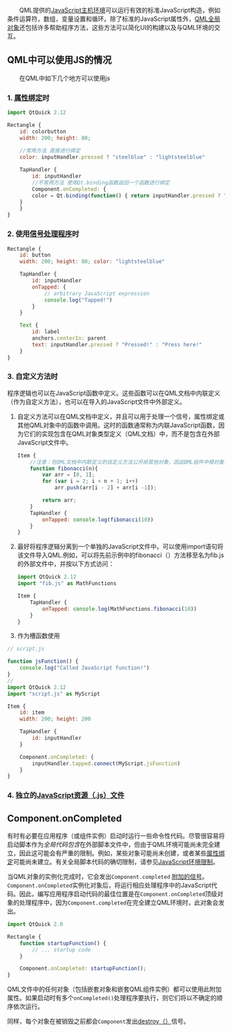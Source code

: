 &emsp;&emsp;QML提供的[JavaScript主机环境](https://doc.qt.io/qt-5/qtqml-javascript-hostenvironment.html)可以运行有效的标准JavaScript构造，例如条件运算符，数组，变量设置和循环。除了标准的JavaScript属性外，[QML全局对象](https://doc.qt.io/qt-5/qtqml-javascript-qmlglobalobject.html)还包括许多帮助程序方法，这些方法可以简化UI的构建以及与QML环境的交互。

## QML中可以使用JS的情况

&emsp;&emsp;在QML中如下几个地方可以使用js

### 1. [属性绑定](https://doc.qt.io/qt-5/qtqml-syntax-propertybinding.html)时

```js
import QtQuick 2.12

Rectangle {
    id: colorbutton
    width: 200; height: 80;
	
    //常用方法 直接进行绑定
    color: inputHandler.pressed ? "steelblue" : "lightsteelblue"

    TapHandler {
        id: inputHandler
        //不常用方法 使用Qt.binding函数返回一个函数进行绑定
        Component.onCompleted: {
        color = Qt.binding(function() { return inputHandler.pressed ? "steelblue" : "lightsteelblue" });
    }
    }
}
```



###  2. 使用[信号处理程序](https://doc.qt.io/qt-5/qtqml-syntax-objectattributes.html#signal-attributes)时

```js
Rectangle {
    id: button
    width: 200; height: 80; color: "lightsteelblue"

    TapHandler {
        id: inputHandler
        onTapped: {
            // arbitrary JavaScript expression
            console.log("Tapped!")
        }
    }

    Text {
        id: label
        anchors.centerIn: parent
        text: inputHandler.pressed ? "Pressed!" : "Press here!"
    }
}
```



### 3. 自定义方法时

程序逻辑也可以在JavaScript函数中定义。这些函数可以在QML文档中内联定义（作为自定义方法），也可以在导入的JavaScript文件中外部定义。

1. 自定义方法可以在QML文档中定义，并且可以用于处理一个信号，属性绑定或其他QML对象中的函数中调用。这时的函数通常称为内联JavaScript函数，因为它们的实现包含在QML对象类型定义（QML文档）中，而不是包含在外部JavaScript文件中。

   ```js
   Item {
       //注意：在QML文档中内联定义的自定义方法公开给其他对象，因此QML组件中根对象上的内联函数可以由组件外部的调用程序调用。如果不希望这样做，则可以将方法添加到非根对象，或者最好将其写入外部JavaScript文件中。
       function fibonacci(n){
           var arr = [0, 1];
           for (var i = 2; i < n + 1; i++)
               arr.push(arr[i - 2] + arr[i -1]);
   
           return arr;
       }
       TapHandler {
           onTapped: console.log(fibonacci(10))
       }
   }
   ```

2. 最好将程序逻辑分离到一个单独的JavaScript文件中。可以使用import语句将该文件导入QML.例如，可以将先前示例中的fibonacci（）方法移至名为fib.js的外部文件中，并按以下方式访问：

   ```js
   import QtQuick 2.12
   import "fib.js" as MathFunctions
   
   Item {
       TapHandler {
           onTapped: console.log(MathFunctions.fibonacci(10))
       }
   }
   ```

3. 作为槽函数使用

```js
// script.js

function jsFunction() {
    console.log("Called JavaScript function!")
}
//
import QtQuick 2.12
import "script.js" as MyScript

Item {
    id: item
    width: 200; height: 200

    TapHandler {
        id: inputHandler
    }

    Component.onCompleted: {
        inputHandler.tapped.connect(MyScript.jsFunction)
    }
}
```



### 4. 独立的[JavaScript资源（.js）文件](https://doc.qt.io/qt-5/qtqml-javascript-imports.html)

   

##  Component.onCompleted

有时有必要在应用程序（或组件实例）启动时运行一些命令性代码。尽管很容易将启动脚本作为*全局代码包含*在外部脚本文件中，但由于QML环境可能尚未完全建立，因此这可能会有严重的限制。例如，某些对象可能尚未创建，或者某些[属性绑定](https://doc.qt.io/qt-5/qtqml-syntax-propertybinding.html)可能尚未建立。有关全局脚本代码的确切限制，请参见[JavaScript环境限制](https://doc.qt.io/qt-5/qtqml-javascript-hostenvironment.html#javascript-environment-restrictions)。

当QML对象的实例化完成时，它会发出`Component.completed` [附加的信号](https://doc.qt.io/qt-5/qtqml-syntax-signals.html#attached-signal-handlers)。`Component.onCompleted`实例化对象后，将运行相应处理程序中的JavaScript代码。因此，编写应用程序启动代码的最佳位置是在`Component.onCompleted`顶级对象的处理程序中，因为`Component.completed`在完全建立QML环境时，此对象会发出。

```js
import QtQuick 2.0

Rectangle {
    function startupFunction() {
        // ... startup code
    }

    Component.onCompleted: startupFunction();
}
```



QML文件中的任何对象（包括嵌套对象和嵌套QML组件实例）都可以使用此附加属性。如果启动时有多个`onCompleted()`处理程序要执行，则它们将以不确定的顺序依次运行。

同样，每个对象在被销毁之前都会`Component`发出[destroy（）](https://doc.qt.io/qt-5/qml-qtqml-component.html#destruction-signal)信号。